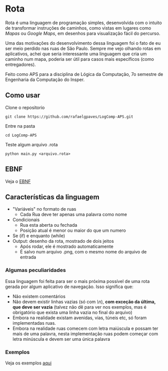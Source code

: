 # Rota

Rota é uma linguagem de programação simples, desenvolvida com o intuito de transformar instruções de caminhos, como vistas em lugares como *Mapas* ou *Google Maps*, em desenhos para visualização fácil do percurso.

Uma das motivações do desenvolvimento dessa linguagem foi o fato de eu ser meio perdido nas ruas de Sâo Paulo. Sempre me vejo olhando rotas em aplicativos, achei que seria interessante uma linguagem que cria um caminho num mapa, poderia ser útil para casos mais específicos (como entregadores).

Feito como APS para a disciplina de Lógica da Computação, 7o semestre de Engenharia da Computação do Insper.

## Como usar

Clone o repositorio
```
git clone https://github.com/rafaelgpaves/LogComp-APS.git
```

Entre na pasta
```
cd LogComp-APS
```

Teste algum arquivo .rota
```
python main.py <arquivo.rota>
```

## EBNF

Veja o [EBNF](EBNF.md)

## Características da linguagem

- "Variáveis" no formato de ruas
    - Cada Rua deve ter apenas uma palavra como nome
- Condicionais
    - Rua esta aberta ou fechada
    - Posição atual é menor ou maior do que um numero
- Se (if) e enquanto (while)
- Output: desenho da rota, mostrado de dois jeitos
    - Após rodar, ele é mostrado automaticamente
    - É salvo num arquivo .png, com o mesmo nome do arquivo de entrada

### Algumas peculiaridades

Essa linguagem foi feita para ser o mais próxima possível de uma rota gerada por algum aplicativo de navegação. Isso significa que:
- Não existem comentários
- Não devem existir linhas vazias (só com *\n*), **com exceção da última, que deve ser vazia** (talvez não dê para ver nos exemplos, mas é obrigatório que exista uma linha vazia no final do arquivo)
- Embora na realidade existam avenidas, vias, túneis etc, só foram implementadas ruas.
- Embora na realidade ruas comecem com letra maiúscula e possam ter mais de uma palavra, nesta implementação ruas podem começar com letra minúscula e devem ser uma única palavra

### Exemplos

Veja os exemplos [aqui](./examples/)

